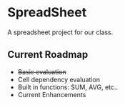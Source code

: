 # SpreadSheet
A spreadsheet project for our class.

## Current Roadmap
* ~~Basic evaluation~~
* Cell dependency evaluation
* Built in functions: SUM, AVG, etc..
* Current Enhancements
